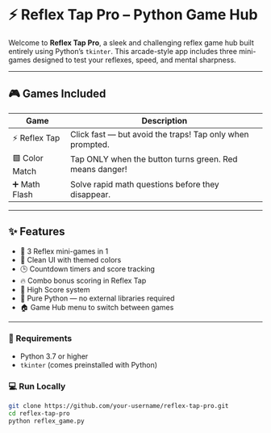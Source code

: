 # ⚡ Reflex Tap Pro – Python Game Hub

Welcome to **Reflex Tap Pro**, a sleek and challenging reflex game hub built entirely using Python’s `tkinter`. This arcade-style app includes three mini-games designed to test your reflexes, speed, and mental sharpness.

---

## 🎮 Games Included

| Game            | Description                                                                 |
|------------------|-----------------------------------------------------------------------------|
| ⚡ Reflex Tap     | Click fast — but avoid the traps! Tap only when prompted.                  |
| 🟩 Color Match    | Tap ONLY when the button turns green. Red means danger!                    |
| ➕ Math Flash     | Solve rapid math questions before they disappear.                          |

---

## ✨ Features

- 🧠 3 Reflex mini-games in 1  
- 🎨 Clean UI with themed colors  
- 🕒 Countdown timers and score tracking  
- 🔥 Combo bonus scoring in Reflex Tap  
- 💾 High Score system  
- 🐍 Pure Python — no external libraries required  
- 🏠 Game Hub menu to switch between games  

---
### 🔧 Requirements

- Python 3.7 or higher  
- `tkinter` (comes preinstalled with Python)

### 💻 Run Locally

```bash
git clone https://github.com/your-username/reflex-tap-pro.git
cd reflex-tap-pro
python reflex_game.py


